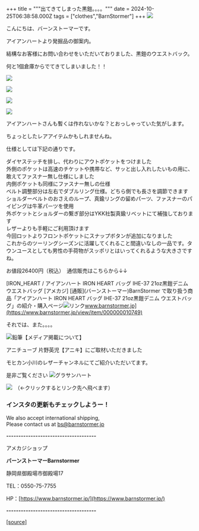 +++
title = """出てきてしまった黒鎧。。。。"""
date = 2024-10-25T06:38:58.000Z
tags = ["clothes","BarnStormer"]
+++
[![](https://stat.ameba.jp/user_images/20231023/16/barnstormer-go/b2/03/p/o0420015015354743273.png)](https://ameblo.jp/barnstormer-go/entry-12825670498.html)

こんにちは、バーンストーマーです。

アイアンハートより発掘品の御案内。

結構なお客様にお問い合わせをいただいておりました、黒鎧のウエストバック。

何と1個倉庫からでてきてしまいました！！

[![](https://stat.ameba.jp/user_images/20241025/15/barnstormer-go/f2/87/j/o0800080015502044955.jpg)](https://stat.ameba.jp/user_images/20241025/15/barnstormer-go/f2/87/j/o0800080015502044955.jpg)

[![](https://stat.ameba.jp/user_images/20241025/15/barnstormer-go/b5/fe/j/o0466070015502044957.jpg)](https://stat.ameba.jp/user_images/20241025/15/barnstormer-go/b5/fe/j/o0466070015502044957.jpg)

[![](https://stat.ameba.jp/user_images/20241025/15/barnstormer-go/8c/bb/j/o0466070015502044959.jpg)](https://stat.ameba.jp/user_images/20241025/15/barnstormer-go/8c/bb/j/o0466070015502044959.jpg)

[![](https://stat.ameba.jp/user_images/20241025/15/barnstormer-go/e4/ad/j/o0466070015502044960.jpg)](https://stat.ameba.jp/user_images/20241025/15/barnstormer-go/e4/ad/j/o0466070015502044960.jpg)

アイアンハートさんも暫くは作れないかな？とおっしゃっていた気がします。

ちょっとしたレアアイテムかもしれませんね。

仕様としては下記の通りです。  
  
ダイヤステッチを排し、代わりにアウトポケットをつけました  
外側のポケットは高速のチケットや携帯など、サッと出し入れしたいもの用に、敢えてファスナー無し仕様にしました  
内側ポケットも同様にファスナー無しの仕様  
ベルト調整部分は左右でダブルリング仕様。どちら側でも長さを調節できます  
ショルダーベルトのおさえのループ、真鍮リングの留めパーツ、ファスナーのパイピングは牛革パーツを使用  
外ポケットとショルダーの繋ぎ部分はYKK社製真鍮リベットにて補強しております  
レザーよりも手軽にご利用頂けます  
今回ロットよりフロントポケットにスナップボタンが追加になりました  
これからのツーリングシーズンに活躍してくれること間違いなしの一品です。タウンユースとしても男性の手荷物がスッポリとはいってくれるような大きさですね。

お値段26400円（税込）　通信販売はこちらから↓↓

[IRON\_HEART / アイアンハート IRON HEART バッグ IHE-37 21oz黒鎧デニム ウエストバッグ \[アメカジ\] \[通販\](バーンストーマー)BarnStormer で取り扱う商品「アイアンハート IRON HEART バッグ IHE-37 21oz黒鎧デニム ウエストバッグ」の紹介・購入ページ![リンク](https://c.stat100.ameba.jp/ameblo/symbols/v3.20.0/svg/gray/editor_link.svg)www.barnstormer.jp](https://www.barnstormer.jp/view/item/000000010749)

それでは、また。。。。

![鉛筆](https://stat100.ameba.jp/blog/ucs/img/char/char3/519.png)【メディア掲載について】

アニチューブ 片野英児【アニキ】にご取材いただきました

モヒカン小川のレザーチャンネルにてご紹介いただいてます。

是非ご覧ください ![グラサンハート](https://stat100.ameba.jp/blog/ucs/img/char/char3/148.png)

[![](https://stat.ameba.jp/user_images/20230412/16/barnstormer-go/6a/23/p/o0108010815269242493.png)](https://www.instagram.com/barnstormer_daily/)　（←クリックするとリンク先へ飛べます）

### インスタの更新もチェックしようー！

We also accept international shipping,  
Please contact us at bs@barnstormer.jp

**\-------------------------------------**

アメカジショップ

**バーンストーマーBarnstormer**

静岡県御殿場市御殿場17

TEL：0550-75-7755

HP：[https://www.barnstormer.jp/](https://www.barnstormer.jp/)

**\-------------------------------------**

[[source]](https://ameblo.jp/barnstormer-go/entry-12872575129.html)
